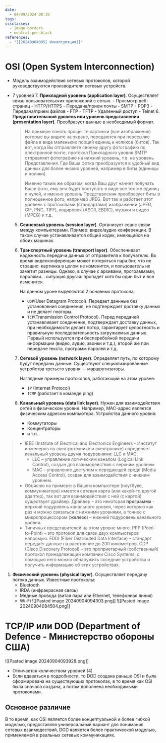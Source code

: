 ```yaml
---
date:
  - 04/09/2024 08:38
tags: 
cssclasses:
  - image-borders
  - neutral-pen-black
references:
  - "[[202409040952 Инкапсуляция]]"
---
```

# OSI (Open System Interconnection)

- Модель взаимодействия сетевых протоколов, которой руководствуются производители сетевых устройств.
- 7 уровней
	7. **Прикладной уровень (application layer)**. Осуществляет связь пользовательских приложений с сетью.
		- Просмотр веб-страниц
			- HTTP/HTTPS
		- Передача/прием почты
			- SMTP
			- POP3
		- Передача/прием файлов
			- FTP
			- TFTP
		- Удаленный доступ
			- Telnet
	6. **Представительский уровень или уровень представления (presentation layer)**. Преобразует данные в необходимый формат.

	> На примере понять проще: те картинки (все изображения) которые вы видите на экране, передаются при пересылке файла в виде маленьких порций единиц и ноликов (битов). Так вот, когда Вы отправляете своему другу фотографию по электронной почте, протокол Прикладного уровня SMTP отправляет фотографию на нижний уровень, т.е. на уровень Представления. Где Ваша фотка преобразуется в удобный вид данных для более низких уровней, например в биты (единицы и нолики).
	> 
	> Именно таким же образом, когда Ваш друг начнет получать Ваше фото, ему оно будет поступать в виде все тех же единиц и нулей, и именно уровень Представления преобразует биты в полноценное фото, например JPEG.
	> Вот так и работает этот уровень с протоколами (стандартами) изображений (JPEG, GIF, PNG, TIFF), кодировок (ASCII, EBDIC), музыки и видео (MPEG) и т.д.

	5. **Сеансовый уровень (session layer)**. Организует сеанс связи между компьютерами. Пример: видео/аудио конференции. В таком случае устанавливается общий кодек, имеющийся на обоих машинах.
	4. **Транспортный уровень (transport layer)**. Обеспечивает надежность передачи данных от отправителя к получателю. Во время видеоконференции может потеряться пара бит, что не страшно: картинка в целом не изменится, и пользователь не заметит разницы. Однако, в случае с архивами, программами, паролями… ситуация другая: пропадет хотя бы один быт и все изменится.
	   
	   На данном уроне выделяются 2 основных протокола:
	   - `UDP`(User Datagram Protocol). Передает даннные без установления соединения, не подтверждает доставку данных и не делает повторы. 
	   - `TCP`(Transmission Control Protocol). Перед передачей устанавливает соединение, подтверждает доставку данных, при необходимости делает потор, гарантирует целостность и правильную последовательность загружаемых данных.
	   Первый используется при бесперебойной передачи информации (видео, аудио, звонки и т.д.), второй же при передаче текста, программ паролей и т.д.
	3. **Сетевой уровень (network layer)**. Определяет путь, по которому будут переданы данные. Существуют специализированные устройства третьего уровня — маршрутизаторы.
	   
	   Наглядные примеры протоколов, работающий на этом уровне:
	   - `IP` (Internet Protocol)
	   - `ICMP` (работает в команде ping)
	2. **Канальный уровень (data link layer)**. Нужен для взаимодействия сетей в физическом уровне. Например, MAC-адрес является физическим адресом компьютера. Устройства данного уровня:
		- Коммутаторы
		- Концентраторы
		- и т.п.
> 	- IEEE (Institute of Electrical and Electronics Engineers - Институт инженеров по электротехнике и электронике) определяет канальный уровень двумя подуровнями: LLC и MAC.
> 		- LLC – управление логическим каналом (Logical Link Control), создан для взаимодействия с верхним уровнем.
> 		- MAC – управление доступом к передающей среде (Media Access Control), создан для взаимодействия с нижним уровнем.
> 	- Объясню на примере: в Вашем компьютере (ноутбуке, коммуникаторе) имеется сетевая карта (или какой-то другой адаптер), так вот для взаимодействия с ней (с картой) существует драйвер. Драйвер – это некоторая **программа** - верхний подуровень канального уровня, через которую как раз и можно связаться с нижними уровнями, а точнее с микропроцессором (**железо**) – нижний подуровень канального уровня.
> 	- Типичных представителей на этом уровне много. PPP (Point-to-Point) – это протокол для связи двух компьютеров напрямую. FDDI (Fiber Distributed Data Interface) – стандарт передаёт данные на расстояние до 200 километров. CDP (Cisco Discovery Protocol) – это проприетарный (собственный) протокол принадлежащий компании Cisco Systems, с помощью него можно обнаружить соседние устройства и получить информацию об этих устройствах.
1. **Физический уровень (physical layer)**. Осуществляет передачу потока данных. Известные протоколы:
	- Bluetooth
	- IRDA (инфракрасная связь)
	- Медные провода (витая пара или Ethernet, телефонная линия)
	- Wi-Fi
![[Pasted image 20240904094303.png]]
	![[Pasted image 20240904084504.png]]
# TCP/IP или DOD (Department of Defence - Министерство обороны США)

![[Pasted image 20240904093928.png]]
- Отличается количеством уровней (4)
- Если вдаваться в подробности, то DOD создана раньше OSI и была сформирована на существующих протоколах, в то время как OSI была сначала создана, а потом дополнена необходимыми протоколами. 
## Основное различие
В то время, как OSI является более концептуальной и более гибкой моделью, предоставляя универсальный вариант для понимания сетевых взаимодествий, DOD является более практической моделью, применяемой в реальных сетевых коммуникациях.